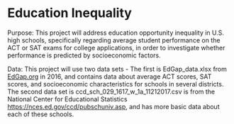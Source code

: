 # Education Inequality

Purpose: This project will address education opportunity inequality in U.S. high schools, specifically regarding average student performance on the ACT or SAT exams for college applications, in order to investigate whether performance is predicted by socioeconomic factors.

Data: This project will use two data sets - The first is EdGap_data.xlsx from [EdGap.org](https://www.edgap.org/#5/37.875/-96.965) in 2016, and contains data about average ACT scores, SAT scores, and socioeconomic characteristics for schools in several districts. The second data set is ccd_sch_029_1617_w_1a_11212017.csv is from the National Center for Educational Statistics https://nces.ed.gov/ccd/pubschuniv.asp, and has more basic data about each of these schools. 

